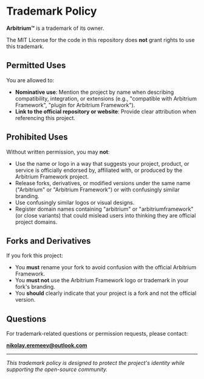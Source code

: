 # Trademark Policy

**Arbitrium™** is a trademark of its owner.

The MIT License for the code in this repository does **not** grant rights to use this trademark.

## Permitted Uses

You are allowed to:

- **Nominative use**: Mention the project by name when describing compatibility, integration, or extensions (e.g., "compatible with Arbitrium Framework", "plugin for Arbitrium Framework").
- **Link to the official repository or website**: Provide clear attribution when referencing this project.

## Prohibited Uses

Without written permission, you may **not**:

- Use the name or logo in a way that suggests your project, product, or service is officially endorsed by, affiliated with, or produced by the Arbitrium Framework project.
- Release forks, derivatives, or modified versions under the same name ("Arbitrium" or "Arbitrium Framework") or with confusingly similar branding.
- Use confusingly similar logos or visual designs.
- Register domain names containing "arbitrium" or "arbitriumframework" (or close variants) that could mislead users into thinking they are official project domains.

## Forks and Derivatives

If you fork this project:

- You **must** rename your fork to avoid confusion with the official Arbitrium Framework.
- You **must not** use the Arbitrium Framework logo or trademark in your fork's branding.
- You **should** clearly indicate that your project is a fork and not the official version.

## Questions

For trademark-related questions or permission requests, please contact:

**nikolay.eremeev@outlook.com**

---

*This trademark policy is designed to protect the project's identity while supporting the open-source community.*
